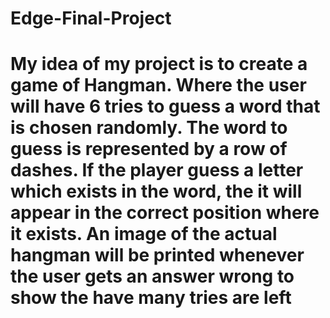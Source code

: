 # Edge-Final-Project
# My idea of my project is to create a game of Hangman. Where the user will have 6 tries to guess a word that is chosen randomly. The word to guess is represented by a row of dashes. If the player guess a letter which exists in the word, the it will appear in the correct position where it exists.  An image of the actual hangman will be printed whenever the user gets an answer wrong to show the have many tries are left

